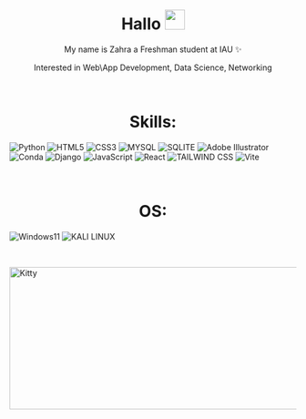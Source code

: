 <h1 align="center">Hallo <img src='https://cpng.pikpng.com/pngl/s/256-2569485_cat-kawaii-pixel-pixelart-pixel-art-kawaii-png.png' width='35' height='35'></h1>
<p align="center" border> My name is Zahra a Freshman student at IAU ✨</p>
<p align="center"> Interested in Web\App Development, Data Science, Networking </p>


</br>
<h1 align="center">Skills:</h1>


![Python](https://img.shields.io/badge/Python-FFD43B?style=for-the-badge&logo=python&logoColor=blue
)
![HTML5](https://img.shields.io/badge/HTML5-E34F26?style=for-the-badge&logo=html5&logoColor=white
)
![CSS3](https://img.shields.io/badge/CSS3-1572B6?style=for-the-badge&logo=css3&logoColor=white
)
![MYSQL](https://img.shields.io/badge/MySQL-005C84?style=for-the-badge&logo=mysql&logoColor=white)
![SQLITE](https://img.shields.io/badge/SQLite-07405E?style=for-the-badge&logo=sqlite&logoColor=white
)
![Adobe Illustrator](https://img.shields.io/badge/Adobe%20Illustrator-FF9A00?style=for-the-badge&logo=adobe%20illustrator&logoColor=white
)
![Conda](https://img.shields.io/badge/conda-342B029.svg?&style=for-the-badge&logo=anaconda&logoColor=white
)
![Django](https://img.shields.io/badge/Django-092E20?style=for-the-badge&logo=django&logoColor=green
)
![JavaScript](https://img.shields.io/badge/JavaScript-323330?style=for-the-badge&logo=javascript&logoColor=F7DF1E
)
![React](https://img.shields.io/badge/React-20232A?style=for-the-badge&logo=react&logoColor=61DAFB
)
![TAILWIND CSS](https://img.shields.io/badge/Tailwind_CSS-38B2AC?style=for-the-badge&logo=tailwind-css&logoColor=white)
![Vite](https://img.shields.io/badge/Vite-B73BFE?style=for-the-badge&logo=vite&logoColor=FFD62E)

</br>

<h1 align="center">OS:</h1>

![Windows11](https://img.shields.io/badge/Windows-0078D6?style=for-the-badge&logo=windows&logoColor=white
)
![KALI LINUX](https://img.shields.io/badge/Kali_Linux-557C94?style=for-the-badge&logo=kali-linux&logoColor=white
)

</br>

<img align="right" height='250' width="850" alt="Kitty" src="https://th.bing.com/th/id/R.eed95a882ffacb6a1d9d7c7e0fc84cdd?rik=nl8hk4Obqz8xsA&pid=ImgRaw&r=0"></img>

<!--
**ZahraHN-03/ZahraHN-03** is a ✨ _special_ ✨ repository because its `README.md` (this file) appears on your GitHub profile.

Here are some ideas to get you started:

- 🔭 I’m currently working on ...
- 🌱 I’m currently learning ...
- 👯 I’m looking to collaborate on ...
- 🤔 I’m looking for help with ...
- 💬 Ask me about ...
- 📫 How to reach me: ...
- 😄 Pronouns: ...
- ⚡ Fun fact: ...
-->

